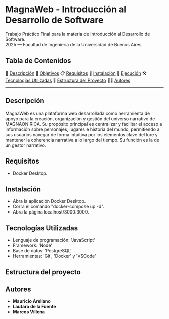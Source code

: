 # MagnaWeb - Introducción al Desarrollo de Software
<p>Trabajo Práctico Final para la materia de Introducción al Desarrollo de Software.<br>2025 — Facultad de Ingeniería de la Universidad de Buenos Aires.</p>

## Tabla de Contenidos
📄 [Descripción](#descripción)
🎯 [Objetivos](#objetivos)
📋 [Requisitos](#requisitos)
💾 [Instalación](#instalación)
🚀 [Ejecución](#ejecución)
🛠️ [Tecnologías Utilizadas](#tecnologías-utilizadas)
📂 [Estructura del Proyecto](#estructura-del-proyecto)
🧑‍💻 [Autores](#autores)

---

## Descripción

MagnaWeb es una plataforma web desarrollada como herramienta de apoyo para la creación, organización y gestión del universo narrativo de MAGNAONIRICA. Su propósito principal es centralizar y facilitar el acceso a información sobre personajes, lugares e historia del mundo, permitiendo a sus usuarios navegar de forma intuitiva por los elementos clave del lore y mantener la coherencia narrativa a lo largo del tiempo. Su función es la de un gestor narrativo.

## Requisitos

- Docker Desktop.

## Instalación

- Abra la aplicación Docker Desktop.
- Corra el comando "docker-compose up -d".
- Abra la página localhost/3000:3000.

## Tecnologías Utilizadas

- Lenguaje de programación: 'JavaScript'
- Framework: 'Node'
- Base de datos: 'PostgreSQL'
- Herramientas: 'Git', 'Docker' y 'VSCode'

## Estructura del proyecto

## Autores
- **Mauricio Arellano**
- **Lautaro de la Fuente**
- **Marcos Villena**